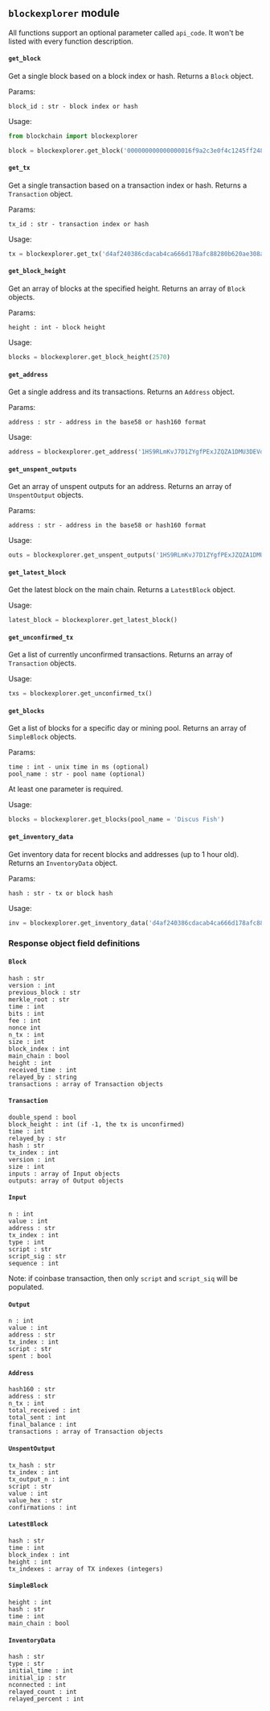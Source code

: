 ## `blockexplorer` module
All functions support an optional parameter called `api_code`. It won't be listed with every function description.

#### `get_block`
Get a single block based on a block index or hash. Returns a `Block` object.

Params: 
```
block_id : str - block index or hash
```

Usage:
```python
from blockchain import blockexplorer

block = blockexplorer.get_block('000000000000000016f9a2c3e0f4c1245ff24856a79c34806969f5084f410680')
```

#### `get_tx`
Get a single transaction based on a transaction index or hash. Returns a `Transaction` object.

Params:
```
tx_id : str - transaction index or hash
```

Usage:
```python
tx = blockexplorer.get_tx('d4af240386cdacab4ca666d178afc88280b620ae308ae8d2585e9ab8fc664a94')
```

#### `get_block_height`
Get an array of blocks at the specified height. Returns an array of `Block` objects.

Params:
```
height : int - block height
```

Usage:
```python
blocks = blockexplorer.get_block_height(2570)
```

#### `get_address`
Get a single address and its transactions. Returns an `Address` object.

Params:
```
address : str - address in the base58 or hash160 format
```

Usage:
```python
address = blockexplorer.get_address('1HS9RLmKvJ7D1ZYgfPExJZQZA1DMU3DEVd')
```

#### `get_unspent_outputs`
Get an array of unspent outputs for an address. Returns an array of `UnspentOutput` objects.

Params:
```
address : str - address in the base58 or hash160 format
```

Usage:
```python
outs = blockexplorer.get_unspent_outputs('1HS9RLmKvJ7D1ZYgfPExJZQZA1DMU3DEVd')
```

#### `get_latest_block`
Get the latest block on the main chain. Returns a `LatestBlock` object.

Usage:
```python
latest_block = blockexplorer.get_latest_block()
```

#### `get_unconfirmed_tx`
Get a list of currently unconfirmed transactions. Returns an array of `Transaction` objects.

Usage:
```python
txs = blockexplorer.get_unconfirmed_tx()
```

#### `get_blocks`
Get a list of blocks for a specific day or mining pool. Returns an array of `SimpleBlock` objects.

Params:
```
time : int - unix time in ms (optional)
pool_name : str - pool name (optional)
```
At least one parameter is required.

Usage:
```python
blocks = blockexplorer.get_blocks(pool_name = 'Discus Fish')
```

#### `get_inventory_data`
Get inventory data for recent blocks and addresses (up to 1 hour old). Returns an `InventoryData` object.

Params:
```
hash : str - tx or block hash
```

Usage:
```python
inv = blockexplorer.get_inventory_data('d4af240386cdacab4ca666d178afc88280b620ae308ae8d2585e9ab8fc664a94')
```

### Response object field definitions

#### `Block`

```
hash : str
version : int
previous_block : str
merkle_root : str
time : int
bits : int
fee : int
nonce int
n_tx : int
size : int
block_index : int
main_chain : bool
height : int
received_time : int
relayed_by : string
transactions : array of Transaction objects
```

#### `Transaction`

```
double_spend : bool
block_height : int (if -1, the tx is unconfirmed)
time : int
relayed_by : str
hash : str
tx_index : int
version : int
size : int
inputs : array of Input objects
outputs: array of Output objects
```

#### `Input`

```
n : int
value : int
address : str
tx_index : int
type : int
script : str
script_sig : str
sequence : int
```

Note: if coinbase transaction, then only `script` and `script_siq` will be populated.

#### `Output`

```
n : int
value : int
address : str
tx_index : int
script : str
spent : bool
```

#### `Address`

```
hash160 : str
address : str
n_tx : int
total_received : int
total_sent : int
final_balance : int
transactions : array of Transaction objects

```

#### `UnspentOutput`

```
tx_hash : str
tx_index : int
tx_output_n : int
script : str
value : int
value_hex : str
confirmations : int
```

#### `LatestBlock`

```
hash : str
time : int
block_index : int
height : int
tx_indexes : array of TX indexes (integers)
```

#### `SimpleBlock`

```
height : int
hash : str
time : int
main_chain : bool
```

#### `InventoryData`

```
hash : str
type : str
initial_time : int
initial_ip : str
nconnected : int
relayed_count : int
relayed_percent : int
```
